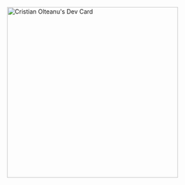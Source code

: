 <a href="https://app.daily.dev/Crision98">
  <img src="https://api.daily.dev/devcards/dac8abe3fc0547d68e479d2005b10503.png?r=oyf" width="400" alt="Cristian Olteanu's Dev Card"/>
</a>
